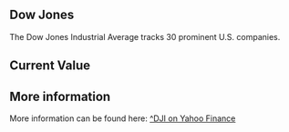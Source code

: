 ## Dow Jones

The Dow Jones Industrial Average tracks 30 prominent U.S. companies.

## Current Value

<Topic topic="finance/stock-exchange/index/DJI" decimals="2" unit="points"/>

## More information

More information can be found here: [^DJI on Yahoo Finance](https://finance.yahoo.com/quote/^DJI/)
